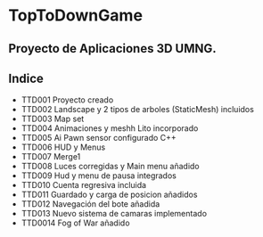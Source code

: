 ﻿# TopToDownGame
Proyecto de Aplicaciones 3D UMNG.
---
## Indice
* TTD001 Proyecto creado
* TTD002 Landscape y 2 tipos de arboles (StaticMesh) incluidos
* TTD003 Map set
* TTD004 Animaciones y meshh Lito incorporado
* TTD005 Ai Pawn sensor configurado C++
* TTD006 HUD y Menus
* TTD007 Merge1
* TTD008 Luces corregidas y Main menu añadido
* TTD009 Hud y menu de pausa integrados
* TTD010 Cuenta regresiva incluida
* TTD011 Guardado y carga de posicion añadidos
* TTD012 Navegación del bote añadida
* TTD013 Nuevo sistema de camaras implementado
* TTD0014 Fog of War añadido